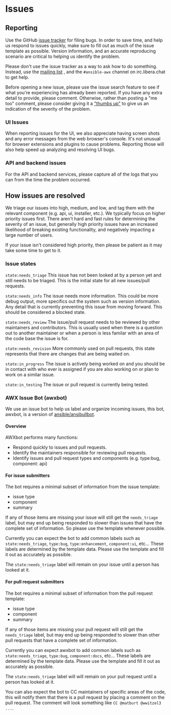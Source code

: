 # Issues

## Reporting 

Use the GitHub [issue tracker](https://github.com/ansible/awx/issues) for filing bugs. In order to save time, and help us respond to issues quickly, make sure to fill out as much of the issue template
as possible. Version information, and an accurate reproducing scenario are critical to helping us identify the problem.

Please don't use the issue tracker as a way to ask how to do something. Instead, use the [mailing list](https://groups.google.com/forum/#!forum/awx-project) , and the `#ansible-awx` channel on irc.libera.chat to get help.

Before opening a new issue, please use the issue search feature to see if what you're experiencing has already been reported. If you have any extra detail to provide, please comment. Otherwise, rather than posting a "me too" comment, please consider giving it a ["thumbs up"](https://github.com/blog/2119-add-reactions-to-pull-requests-issues-and-comment) to give us an indication of the severity of the problem.

### UI Issues

When reporting issues for the UI, we also appreciate having screen shots and any error messages from the web browser's console. It's not unusual for browser extensions
and plugins to cause problems. Reporting those will also help speed up analyzing and resolving UI bugs.

### API and backend issues 

For the API and backend services, please capture all of the logs that you can from the time the problem occurred.

## How issues are resolved

We triage our issues into high, medium, and low, and tag them with the relevant component (e.g. api, ui, installer, etc.). We typically focus on higher priority issues first. There aren't hard and fast rules for determining the severity of an issue, but generally high priority issues have an increased likelihood of breaking existing functionality, and negatively impacting a large number of users.

If your issue isn't considered high priority, then please be patient as it may take some time to get to it.


### Issue states

`state:needs_triage` This issue has not been looked at by a person yet and still needs to be triaged. This is the initial state for all new issues/pull requests.

`state:needs_info` The issue needs more information. This could be more debug output, more specifics out the system such as version information. Any detail that is currently preventing this issue from moving forward. This should be considered a blocked state.

`state:needs_review` The issue/pull request needs to be reviewed by other maintainers and contributors. This is usually used when there is a question out to another maintainer or when a person is less familar with an area of the code base the issue is for.

`state:needs_revision` More commonly used on pull requests, this state represents that there are changes that are being waited on.

`state:in_progress` The issue is actively being worked on and you should be in contact with who ever is assigned if you are also working on or plan to work on a similar issue.

`state:in_testing` The issue or pull request is currently being tested.


### AWX Issue Bot (awxbot)
We use an issue bot to help us label and organize incoming issues, this bot, awxbot, is a version of [ansible/ansibullbot](https://github.com/ansible/ansibullbot).

#### Overview

AWXbot performs many functions:

 * Respond quickly to issues and pull requests.
 * Identify the maintainers responsible for reviewing pull requests.
 * Identify issues and pull request types and components (e.g. type:bug, component: api)

#### For issue submitters

The bot requires a minimal subset of information from the issue template:

 * issue type
 * component
 * summary

If any of those items are missing your issue will still get the `needs_triage` label, but may end up being responded to slower than issues that have the complete set of information.
So please use the template whenever possible.

Currently you can expect the bot to add common labels such as `state:needs_triage`, `type:bug`, `type:enhancement`, `component:ui`, etc...
These labels are determined by the template data. Please use the template and fill it out as accurately as possible.

The `state:needs_triage` label will remain on your issue until a person has looked at it.

#### For pull request submitters

The bot requires a minimal subset of information from the pull request template:

 * issue type
 * component
 * summary

If any of those items are missing your pull request will still get the `needs_triage` label, but may end up being responded to slower than other pull requests that have a complete set of information.

Currently you can expect awxbot to add common labels such as `state:needs_triage`, `type:bug`, `component:docs`, etc...
These labels are determined by the template data. Please use the template and fill it out as accurately as possible.

The `state:needs_triage` label will will remain on your pull request until a person has looked at it.

You can also expect the bot to CC maintainers of specific areas of the code, this will notify them that there is a pull request by placing a comment on the pull request.
The comment will look something like `CC @matburt @wwitzel3 ...`.

